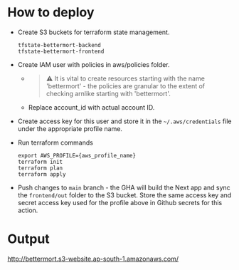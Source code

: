 # How to deploy

- Create S3 buckets for terraform state management.

  ```
  tfstate-bettermort-backend
  tfstate-bettermort-frontend
  ```

- Create IAM user with policies in aws/policies folder.

  - > :warning: It is vital to create resources starting with the name 'bettermort' - the policies are granular to the extent of checking arnlike starting with 'bettermort'.

  - Replace account_id with actual account ID.

- Create access key for this user and store it in the `~/.aws/credentials` file under the appropriate profile name.

- Run terraform commands

  ```
  export AWS_PROFILE={aws_profile_name}
  terraform init
  terraform plan
  terraform apply
  ```

- Push changes to `main` branch - the GHA will build the Next app and sync the `frontend/out` folder to the S3 bucket. Store the same access key and secret access key used for the profile above in Github secrets for this action.

##

# Output

http://bettermort.s3-website.ap-south-1.amazonaws.com/
